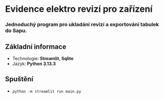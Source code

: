 # Evidence elektro revizí pro zařízení

### Jednoduchý program pro ukladání revizí a exportování tabulek do Sapu. 

## Základní informace
- Technologie: **Streamlit, Sqlite**
- Jazyk: **Python 3.13.3**

## Spuštění
- `python -m streamlit run main.py`



